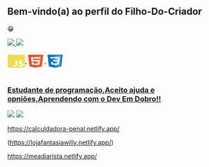 ## Bem-vindo(a) ao perfil do Filho-Do-Criador
 😁

<div>
   <a href="https://github.com/filho-do-criador">
   <img height="180em" src="https://github-readme-stats.vercel.app/api?username=filho-do-criador&show_icons=true&theme=tokyonight&include_all_commits=true&count_private=true"/>
   <img height="180em" src="https://github-readme-stats.vercel.app/api/top-langs/?username=filho-do-criador&layout=compact&langs_count=6&theme=tokyonight"/>
</div>
    
<div style="display: inline_block"><br>
  <img align="center" alt="Js" height="30" width="40" src="https://raw.githubusercontent.com/devicons/devicon/master/icons/javascript/javascript-plain.svg">
  <img align="center" alt="HTML" height="30" width="40" src="https://raw.githubusercontent.com/devicons/devicon/master/icons/html5/html5-original.svg">
  <img align="center" alt="CSS" height="30" width="40" src="https://raw.githubusercontent.com/devicons/devicon/master/icons/css3/css3-original.svg">
</div>
 
<br>
 
### Estudante de programação,Aceito ajuda e opniões,Aprendendo com o Dev Em Dobro!!
 
<div> 
  <a href="https://www.youtube.com/@WILLY_JOGA" target="_blank"><img src="https://img.shields.io/badge/YouTube-FF0000?style=for-the-badge&logo=youtube&logoColor=white" target="_blank"></a>
  <a href = "willykya747@gmail.com"><img src="https://img.shields.io/badge/-Gmail-%23333?style=for-the-badge&logo=gmail&logoColor=white" target="_blank"></a>
</div>

https://calculdadora-penal.netlify.app/

(https://lojafantasiawilly.netlify.app/)

https://meadiarista.netlify.app/
